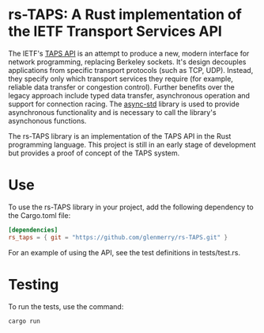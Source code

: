 # rs-TAPS: A Rust implementation of the IETF Transport Services API

The IETF's [TAPS API](https://datatracker.ietf.org/doc/draft-ietf-taps-arch) is an attempt to produce a new, modern interface for network programming, replacing Berkeley sockets. It's design decouples applications from specific transport protocols (such as TCP, UDP). Instead, they specify only which transport services they require (for example, reliable data transfer or congestion control). Further benefits over the legacy approach include typed data transfer, asynchronous operation and support for connection racing. The [async-std](https://github.com/async-rs/async-std) library is used to provide asynchronous functionality and is necessary to call the library's asynchonous functions.

The rs-TAPS library is an implementation of the TAPS API in the Rust programming language. This project is still in an early stage of development but provides a proof of concept of the TAPS system. 

# Use

To use the rs-TAPS library in your project, add the following dependency to the Cargo.toml file:

```toml
[dependencies]
rs_taps = { git = "https://github.com/glenmerry/rs-TAPS.git" }
```

For an example of using the API, see the test definitions in tests/test.rs.

# Testing

To run the tests, use the command:

```
cargo run
```
